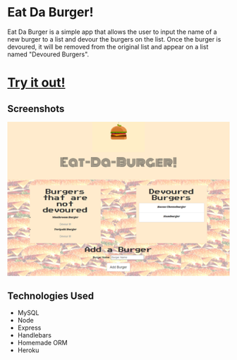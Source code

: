 # Eat Da Burger!

Eat Da Burger is a simple app that allows the user to input the name of a new burger to a list and devour the burgers on the list. Once the burger is devoured, it will be removed from the original list and appear on a list named "Devoured Burgers".

# [Try it out!](https://burgerevan.herokuapp.com/)

## Screenshots
![Main Screen](https://github.com/evanmorisato/burger/blob/master/public/assets/img/eatdaburger.PNG?raw=true)

## Technologies Used
- MySQL
- Node
- Express
- Handlebars
- Homemade ORM
- Heroku
